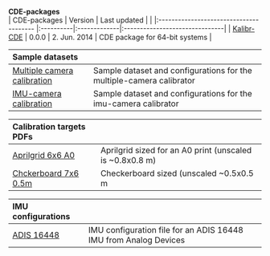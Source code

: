 **CDE-packages**<br>
| CDE-packages                            | Version   |   Last updated |                      |
|:--------------------------------------- |:----------|:-------------|:-------------------------------|
| [Kalibr-CDE](http://link/)              |  0.0.0     | 2. Jun. 2014 | CDE package for 64-bit systems |

| Sample datasets                    |              |
|:--------------------------------------- |:-------------------------------|
| [Multiple camera calibration](http://link/) | Sample dataset and configurations for the multiple-camera calibrator      |
| [IMU-camera calibration](http://link/) | Sample dataset and configurations for the imu-camera calibrator      |

| Calibration targets  PDFs                  |              |
|:--------------------------------------- |:-------------------------------|
| [Aprilgrid 6x6 A0](http://link/) | Aprilgrid sized for an A0 print (unscaled is ~0.8x0.8 m)   |
| [Chckerboard 7x6 0.5m](http://link/) | Checkerboard sized (unscaled ~0.5x0.5 m       |



| IMU configurations |              |
|:--------------------------------------- |:-------------------------------|
| [ADIS 16448](http://link/) | IMU configuration file for an ADIS 16448 IMU from Analog Devices |




